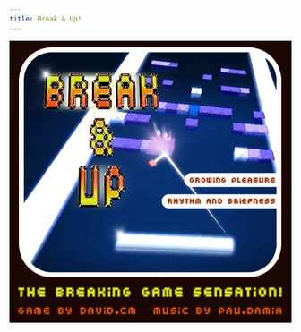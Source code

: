 ```yaml
---
title: Break & Up!
---
```


![Break & Up!](/landing/breakandup/images/breakandup_boxart.png)

<meta name="twitter:card" content="summary_large_image">
<meta name="twitter:creator" content="@tmdchi">
<meta name="twitter:title" content="Break &amp; Up!">
<meta name="twitter:image" content="http://www.david.cm/landing/breakandup/images/breakandup_boxart.png">
<meta http-equiv="refresh" content="1; url=http://www.david.cm/landing/breakandup">
